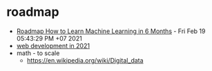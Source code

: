 # roadmap
- [Roadmap How to Learn Machine Learning in 6 Months](Roadmap-How-to-Learn-Machine-Learning-in-6-Months) - Fri Feb 19 05:43:29 PM +07 2021
- [web development in 2021](https://www.youtube.com/watch?v=VfGW0Qiy2I0)
- math - to scale
    - https://en.wikipedia.org/wiki/Digital_data
